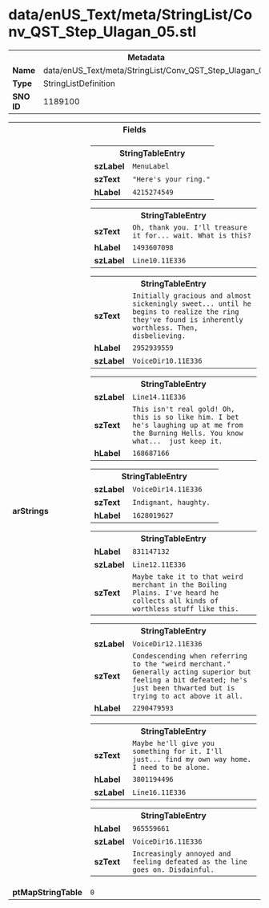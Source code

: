 <h1>data/enUS_Text/meta/StringList/Conv_QST_Step_Ulagan_05.stl</h1><table><tr><th colspan="100%">Metadata</th></tr><tr><td><b>Name</b></td><td>data/enUS_Text/meta/StringList/Conv_QST_Step_Ulagan_05.stl</td></tr><tr><td><b>Type</b></td><td>StringListDefinition</td></tr><tr><td><b>SNO ID</b></td><td>1189100</td></tr></table>

<table><tr><th colspan="100%">Fields</th></tr><tr><td><b>arStrings</b></td><td><table><tr><th colspan="100%">StringTableEntry</th></tr><tr><td><b>szLabel</b></td><td><code>MenuLabel</code></td></tr><tr><td><b>szText</b></td><td><code>"Here's your ring."</code></td></tr><tr><td><b>hLabel</b></td><td><code>4215274549</code></td></tr></table>


<table><tr><th colspan="100%">StringTableEntry</th></tr><tr><td><b>szText</b></td><td><code>Oh, thank you. I'll treasure it for... wait. What is this?</code></td></tr><tr><td><b>hLabel</b></td><td><code>1493607098</code></td></tr><tr><td><b>szLabel</b></td><td><code>Line10.11E336</code></td></tr></table>


<table><tr><th colspan="100%">StringTableEntry</th></tr><tr><td><b>szText</b></td><td><code>Initially gracious and almost sickeningly sweet... until he begins to realize the ring they've found is inherently worthless. Then, disbelieving.</code></td></tr><tr><td><b>hLabel</b></td><td><code>2952939559</code></td></tr><tr><td><b>szLabel</b></td><td><code>VoiceDir10.11E336</code></td></tr></table>


<table><tr><th colspan="100%">StringTableEntry</th></tr><tr><td><b>szLabel</b></td><td><code>Line14.11E336</code></td></tr><tr><td><b>szText</b></td><td><code>This isn't real gold! Oh, this is so like him. I bet he's laughing up at me from the Burning Hells. You know what...  just keep it.</code></td></tr><tr><td><b>hLabel</b></td><td><code>168687166</code></td></tr></table>


<table><tr><th colspan="100%">StringTableEntry</th></tr><tr><td><b>szLabel</b></td><td><code>VoiceDir14.11E336</code></td></tr><tr><td><b>szText</b></td><td><code>Indignant, haughty. </code></td></tr><tr><td><b>hLabel</b></td><td><code>1628019627</code></td></tr></table>


<table><tr><th colspan="100%">StringTableEntry</th></tr><tr><td><b>hLabel</b></td><td><code>831147132</code></td></tr><tr><td><b>szLabel</b></td><td><code>Line12.11E336</code></td></tr><tr><td><b>szText</b></td><td><code>Maybe take it to that weird merchant in the Boiling Plains. I've heard he collects all kinds of worthless stuff like this.</code></td></tr></table>


<table><tr><th colspan="100%">StringTableEntry</th></tr><tr><td><b>szLabel</b></td><td><code>VoiceDir12.11E336</code></td></tr><tr><td><b>szText</b></td><td><code>Condescending when referring to the "weird merchant." Generally acting superior but feeling a bit defeated; he's just been thwarted but is trying to act above it all.</code></td></tr><tr><td><b>hLabel</b></td><td><code>2290479593</code></td></tr></table>


<table><tr><th colspan="100%">StringTableEntry</th></tr><tr><td><b>szText</b></td><td><code>Maybe he'll give you something for it. I'll just... find my own way home. I need to be alone.</code></td></tr><tr><td><b>hLabel</b></td><td><code>3801194496</code></td></tr><tr><td><b>szLabel</b></td><td><code>Line16.11E336</code></td></tr></table>


<table><tr><th colspan="100%">StringTableEntry</th></tr><tr><td><b>hLabel</b></td><td><code>965559661</code></td></tr><tr><td><b>szLabel</b></td><td><code>VoiceDir16.11E336</code></td></tr><tr><td><b>szText</b></td><td><code>Increasingly annoyed and feeling defeated as the line goes on. Disdainful.</code></td></tr></table>


</td></tr><tr><td><b>ptMapStringTable</b></td><td><code>0</code></td></tr></table>

